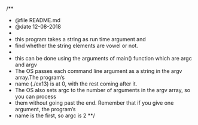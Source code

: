 /**
 * @file README.md
 * @date 12-08-2018
 *
 * this program takes a string as run time argument and 
 * find whether the string elements are vowel or not.
 *
 * this can be done using the arguments of main() function which are argc and argv
 * The OS passes each command line argument as a string in the argv array.The program’s 
 * name (./ex13) is at 0, with the rest coming after it.
 * The OS also sets argc to the number of arguments in the argv array, so you can process
 * them without going past the end. Remember that if you give one argument, the program’s
 * name is the first, so argc is 2
 **/